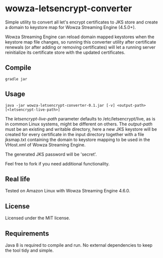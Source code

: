 # wowza-letsencrypt-converter

Simple utility to convert all let's encrypt certificates to JKS store and create a domain to keystore map for Wowza Streaming Engine (4.5.0+).

Wowza Streaming Engine can reload domain mapped keystores when the keystore map file changes, so running this converter utility after certificate renewals (or after adding or removing certificates) will let a running server reinitialize its certificate store with the updated certificates.
 
## Compile

```Shell
gradle jar
```

## Usage

```Shell
java -jar wowza-letsencrypt-converter-0.1.jar [-v] <output-path> [<letsencrypt-live-path>] 
```

The  *letsencrypt-live-path* parameter defaults to /etc/letsencrypt/live, as is in common Linux systems, might be different on others. The *output-path* must be an existing and writable directory, here a new JKS keystore will be created for every certificate in the input directory together with a file jksmap.txt containing the domain to keystore mapping to be used in the VHost.xml of Wowza Streaming Engine.

The generated JKS password will be 'secret'.

Feel free to fork if you need additional functionality.

## Real life

Tested on Amazon Linux with Wowza Streaming Engine 4.6.0.

## License

Licensed under the MIT license. 
 
## Requirements

Java 8 is required to compile and run.
No external dependencies to keep the tool tidy and simple.

